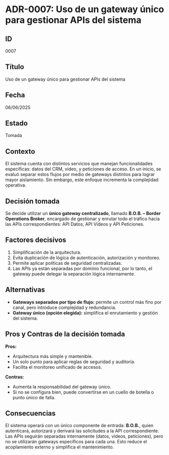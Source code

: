 # ADR-0007: Uso de un gateway único para gestionar APIs del sistema

## ID

0007

## Título

Uso de un gateway único para gestionar APIs del sistema

## Fecha

06/06/2025

## Estado

Tomada

## Contexto

El sistema cuenta con distintos servicios que manejan funcionalidades específicas: datos del CRM, video, y peticiones de acceso. En un inicio, se evaluó separar estos flujos por medio de gateways distintos para lograr mayor aislamiento. Sin embargo, este enfoque incrementa la complejidad operativa.

## Decisión tomada

Se decide utilizar un **único gateway centralizado**, llamado **B.O.B. – Border Operations Broker**, encargado de gestionar y enrutar todo el tráfico hacia las APIs correspondientes: API Datos, API Videos y API Peticiones.

## Factores decisivos

1. Simplificación de la arquitectura.
2. Evita duplicación de lógica de autenticación, autorización y monitoreo.
3. Permite aplicar políticas de seguridad centralizadas.
4. Las APIs ya están separadas por dominio funcional, por lo tanto, el gateway puede delegar la separación lógica internamente.

## Alternativas

- **Gateways separados por tipo de flujo:** permite un control más fino por canal, pero introduce complejidad y redundancia.
- **Gateway único (opción elegida):** simplifica el enrutamiento y gestión del sistema.

## Pros y Contras de la decisión tomada

**Pros:**

- Arquitectura más simple y mantenible.
- Un solo punto para aplicar reglas de seguridad y auditoría.
- Facilita el monitoreo unificado de accesos.

**Contras:**

- Aumenta la responsabilidad del gateway único.
- Si no se configura bien, puede convertirse en un cuello de botella o punto único de falla.

## Consecuencias

El sistema operará con un único componente de entrada: **B.O.B.**, quien autenticará, autorizará y derivará las solicitudes a la API correspondiente. Las APIs seguirán separadas internamente (datos, videos, peticiones), pero no se utilizarán gateways específicos para cada una. Esto reduce el acoplamiento externo y simplifica el mantenimiento.

